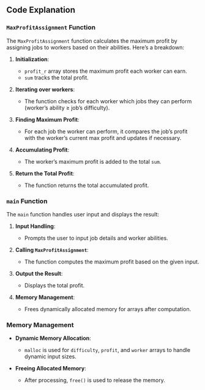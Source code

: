 ## Code Explanation

### `MaxProfitAssignment` Function

The `MaxProfitAssignment` function calculates the maximum profit by assigning jobs to workers based on their abilities. Here’s a breakdown:

1. **Initialization**: 
   - `profit_r` array stores the maximum profit each worker can earn.
   - `sum` tracks the total profit.

2. **Iterating over workers**: 
   - The function checks for each worker which jobs they can perform (worker’s ability ≥ job’s difficulty).

3. **Finding Maximum Profit**: 
   - For each job the worker can perform, it compares the job’s profit with the worker’s current max profit and updates if necessary.

4. **Accumulating Profit**: 
   - The worker’s maximum profit is added to the total `sum`.

5. **Return the Total Profit**: 
   - The function returns the total accumulated profit.

### `main` Function

The `main` function handles user input and displays the result:

1. **Input Handling**:
   - Prompts the user to input job details and worker abilities.
   
2. **Calling `MaxProfitAssignment`**:
   - The function computes the maximum profit based on the given input.

3. **Output the Result**:
   - Displays the total profit.

4. **Memory Management**:
   - Frees dynamically allocated memory for arrays after computation.

### Memory Management

- **Dynamic Memory Allocation**: 
   - `malloc` is used for `difficulty`, `profit`, and `worker` arrays to handle dynamic input sizes.
   
- **Freeing Allocated Memory**: 
   - After processing, `free()` is used to release the memory.
